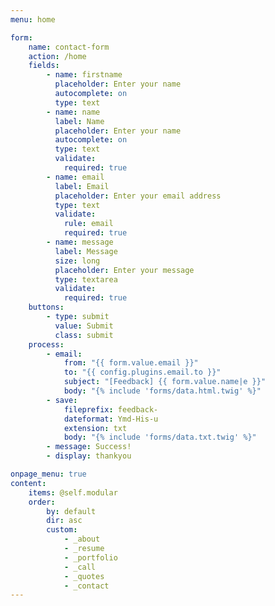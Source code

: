```yaml
---
menu: home

form:
    name: contact-form
    action: /home
    fields:
        - name: firstname
          placeholder: Enter your name
          autocomplete: on        
          type: text
        - name: name
          label: Name
          placeholder: Enter your name
          autocomplete: on
          type: text
          validate:
            required: true
        - name: email
          label: Email
          placeholder: Enter your email address
          type: text
          validate:
            rule: email
            required: true
        - name: message
          label: Message
          size: long
          placeholder: Enter your message
          type: textarea
          validate:
            required: true
    buttons:
        - type: submit
          value: Submit
          class: submit
    process:
        - email:
            from: "{{ form.value.email }}"
            to: "{{ config.plugins.email.to }}"
            subject: "[Feedback] {{ form.value.name|e }}"
            body: "{% include 'forms/data.html.twig' %}"
        - save:
            fileprefix: feedback-
            dateformat: Ymd-His-u
            extension: txt
            body: "{% include 'forms/data.txt.twig' %}"
        - message: Success!
        - display: thankyou

onpage_menu: true
content:
    items: @self.modular
    order:
        by: default
        dir: asc
        custom:
            - _about
            - _resume
            - _portfolio
            - _call
            - _quotes
            - _contact
---
```

